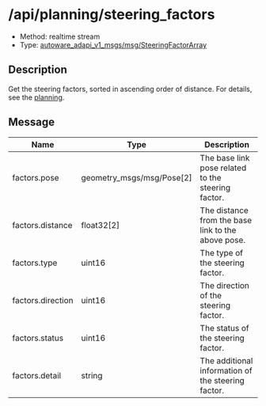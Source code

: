 <!-- This file is generated by a tool. Do not edit directly. -->

# /api/planning/steering_factors

- Method: realtime stream
- Type: [autoware_adapi_v1_msgs/msg/SteeringFactorArray](../../../types/autoware_adapi_v1_msgs/msg/steering_factor_array.md)

## Description

Get the steering factors, sorted in ascending order of distance.
For details, see the [planning](./index.md).

## Message

| Name              | Type                      | Description                                        |
| ----------------- | ------------------------- | -------------------------------------------------- |
| factors.pose      | geometry_msgs/msg/Pose[2] | The base link pose related to the steering factor. |
| factors.distance  | float32[2]                | The distance from the base link to the above pose. |
| factors.type      | uint16                    | The type of the steering factor.                   |
| factors.direction | uint16                    | The direction of the steering factor.              |
| factors.status    | uint16                    | The status of the steering factor.                 |
| factors.detail    | string                    | The additional information of the steering factor. |
